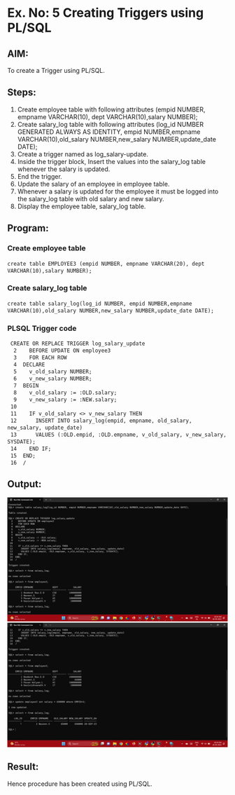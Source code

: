 # Ex. No: 5 Creating Triggers using PL/SQL

## AIM: 
To create a Trigger using PL/SQL.

## Steps:
1. Create employee table with following attributes (empid NUMBER, empname VARCHAR(10), dept VARCHAR(10),salary NUMBER);
2. Create salary_log table with following attributes (log_id NUMBER GENERATED ALWAYS AS IDENTITY, empid NUMBER,empname VARCHAR(10),old_salary NUMBER,new_salary NUMBER,update_date DATE);
3. Create a trigger named as log_salary-update.
4. Inside the trigger block, Insert the values into the salary_log table whenever the salary is updated.
5. End the trigger.
6. Update the salary of an employee in employee table.
7. Whenever a salary is updated for the employee it must be logged into the salary_log table with old salary and new salary.
8. Display the employee table, salary_log table.

## Program:
### Create employee table
```
create table EMPLOYEE3 (empid NUMBER, empname VARCHAR(20), dept VARCHAR(10),salary NUMBER);
```
### Create salary_log table
```
create table salary_log(log_id NUMBER, empid NUMBER,empname VARCHAR(10),old_salary NUMBER,new_salary NUMBER,update_date DATE);
```
### PLSQL Trigger code
```
 CREATE OR REPLACE TRIGGER log_salary_update
  2    BEFORE UPDATE ON employee3
  3    FOR EACH ROW
  4  DECLARE
  5    v_old_salary NUMBER;
  6    v_new_salary NUMBER;
  7  BEGIN
  8    v_old_salary := :OLD.salary;
  9    v_new_salary := :NEW.salary;
 10
 11    IF v_old_salary <> v_new_salary THEN
 12      INSERT INTO salary_log(empid, empname, old_salary, new_salary, update_date)
 13      VALUES (:OLD.empid, :OLD.empname, v_old_salary, v_new_salary, SYSDATE);
 14    END IF;
 15  END;
 16  /
```
## Output:
![](5.1.png)
![](5.2.jpeg)
## Result:
Hence procedure has been created using PL/SQL.
